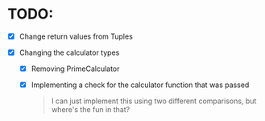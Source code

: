 # TODO:

- [x] Change return values from Tuples
- [x] Changing the calculator types

  - [x] Removing PrimeCalculator<IsChecked>
  - [x] Implementing a check for the calculator function that was passed

    > I can just implement this using two different comparisons, but where's the fun in that?
